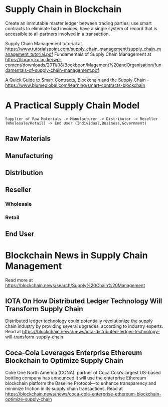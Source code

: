 # Supply Chain in Blockchain
Create an immutable master ledger between trading parties; use smart contracts to eliminate bad invoices; have a single system of record that is accessible to all partners involved in a transaction.

Supply Chain Management tutorial at https://www.tutorialspoint.com/supply_chain_management/supply_chain_management_tutorial.pdf
Fundamentals of Supply Chain Management at https://library.ku.ac.ke/wp-content/downloads/2011/08/Bookboon/Magement%20andOrganisation/fundamentals-of-supply-chain-management.pdf

A Quick Guide to Smart Contracts, Blockchain and the Supply Chain - https://www.blumeglobal.com/learning/smart-contracts-blockchain

# A Practical Supply Chain Model

    Supplier of Raw Materials -> Manufacturer -> Distributor -> Reseller (Wholesale/Retail) -> End User (Individual,Business,Government)

## Raw Materials


## Manufacturing


## Distribution


## Reseller


### Wholesale


### Retail


## End User


# Blockchain News in Supply Chain Management
Read more at https://blockchain.news/search/Supply%20Chain%20Management

## IOTA On How Distributed Ledger Technology Will Transform Supply Chain
Distributed ledger technology could potentially revolutionize the supply chain industry by providing several upgrades, according to industry experts. Read at https://blockchain.news/news/iota-distributed-ledger-technology-will-transform-supply-chain

## Coca-Cola Leverages Enterprise Ethereum Blockchain to Optimize Supply Chain
Coke One North America (CONA), partner of Coca Cola’s largest US-based bottling company has announced it will use the enterprise Ethereum blockchain platform the Baseline Protocol—to enhance transparency and minimize friction in its supply chain transactions. Read at https://blockchain.news/news/coca-cola-enterprise-ethereum-blockchain-optimize-supply-chain